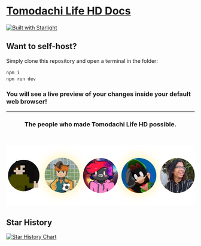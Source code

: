 # [Tomodachi Life HD Docs](https://tlhd-docs.vercel.app/)

[![Built with Starlight](https://astro.badg.es/v2/built-with-starlight/tiny.svg)](https://starlight.astro.build)

## Want to self-host?
Simply clone this repository and open a terminal in the folder:

```sh
npm i
npm run dev
```


### You will see a live preview of your changes inside your default web browser!

---

<div style="text-align: center;">
  
### The people who made Tomodachi Life HD possible.



<img src="https://raw.githubusercontent.com/FIREXDF/TLHD-Docs/main/public/img/index/contrib3.png" alt="Contributors" style="display: inline-block; margin: 30px auto 0;" />


</div>

## Star History

[![Star History Chart](https://api.star-history.com/svg?repos=FIREXDF/TLHD-Docs&type=Date)](https://star-history.com/#FIREXDF/TLHD-Docs&Date)
